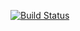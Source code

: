 [![Build Status](https://travis-ci.org/Zungrysoft/Bugtastic.svg?branch=master)](https://travis-ci.org/Zungrysoft/Bugtastic)
